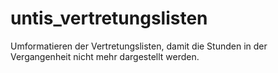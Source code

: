 # untis_vertretungslisten
Umformatieren der Vertretungslisten, damit die Stunden
in der Vergangenheit nicht mehr dargestellt werden.
